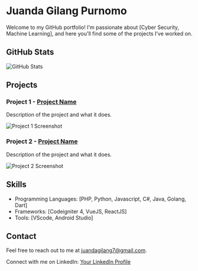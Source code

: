 # Juanda Gilang Purnomo

Welcome to my GitHub portfolio! I'm passionate about [Cyber Security, Machine Learning], and here you'll find some of the projects I've worked on.

## GitHub Stats

![GitHub Stats](https://github-readme-stats.vercel.app/api?username=Xnite-X&show_icons=true&theme=radical)

## Projects

### Project 1 - [Project Name](link-to-project-repo)

Description of the project and what it does.

![Project 1 Screenshot](link-to-screenshot)

### Project 2 - [Project Name](link-to-project-repo)

Description of the project and what it does.

![Project 2 Screenshot](link-to-screenshot)

## Skills

- Programming Languages: [PHP, Python, Javascript, C#, Java, Golang, Dart]
- Frameworks: [Codeigniter 4, VueJS, ReactJS]
- Tools: [VScode, Android Studio]

## Contact

Feel free to reach out to me at [juandagilang7@gmail.com](mailto:juandagilang7@gmail.com).

Connect with me on LinkedIn: [Your LinkedIn Profile](https://www.linkedin.com/in/juanda-gilang)
